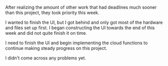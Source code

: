 
After realizing the amount of other work that had deadlines much sooner than this project, they took priority this week.

I wanted to finish the UI, but I got behind and only got most of the hardware and files set up first. I began constructing
the UI towards the end of this week and did not quite finish it on time.

I need to finish the UI and begin implementing the cloud functions to continue making steady progress on this project.

I didn't come across any problems yet.
